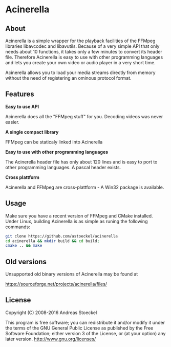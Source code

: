 Acinerella
==========

About
-----

Acinerella is a simple wrapper for the playback facilities of the FFMpeg libraries libavcodec and libavutils.
Because of a very simple API that only needs about 10 functions, it takes only a few minutes to convert its header file.
Therefore Acinerella is easy to use with other programming languages and lets you create your own video or audio player
in a very short time.

Acinerella allows you to load your media streams directly from memory without the need of registering an ominous protocol
format.

Features
--------

**Easy to use API**

Acinerella does all the "FFMpeg stuff" for you. Decoding videos was never easier.

**A single compact library**

FFMpeg can be staticaly linked into Acinerella

**Easy to use with other programming languages**

The Acinerella header file has only about 120 lines and is easy to port to other programming languages. A pascal header exists.

**Cross plattform**

Acinerella and FFMpeg are cross-plattform - A Win32 package is available.

Usage
-----

Make sure you have a recent version of FFMpeg and CMake installed. Under Linux, building Acinerella is as simple as
runing the following commands:

```bash
git clone https://github.com/astoeckel/acinerella
cd acinerella && mkdir build && cd build;
cmake .. && make
```

Old versions
------------

Unsupported old binary versions of Acinerella may be found at

https://sourceforge.net/projects/acinerella/files/

License
-------

Copyright (C) 2008-2016 Andreas Stoeckel

This program is free software; you can redistribute it and/or modify it under the terms of the GNU General Public License as published by the Free Software Foundation; either version 3 of the License, or (at your option) any later version.
http://www.gnu.org/licenses/
